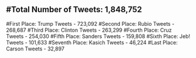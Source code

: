 #Total Number of Tweets: 1,848,752 
---
#First Place: Trump Tweets - 723,092
#Second Place: Rubio Tweets - 268,687
#Third Place: Clinton Tweets - 263,299
#Fourth Place: Cruz Tweets - 254,030
#Fifth Place: Sanders Tweets - 159,808
#Sixth Place: Jeb! Tweets - 101,633
#Seventh Place: Kasich Tweets - 46,224
#Last Place: Carson Tweets - 32,897
